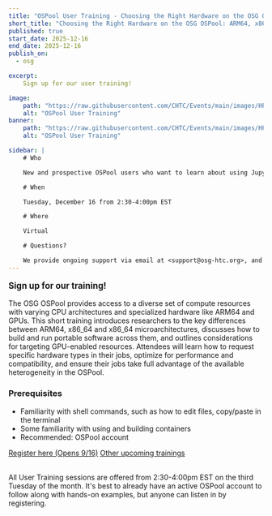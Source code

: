 ```yaml
---
title: "OSPool User Training - Choosing the Right Hardware on the OSG OSPool: ARM64, x86_64 microarcs, and GPUs"
short_title: "Choosing the Right Hardware on the OSG OSPool: ARM64, x86_64 microarcs, and GPUs"
published: true
start_date: 2025-12-16
end_date: 2025-12-16
publish_on:
  - osg

excerpt:
    Sign up for our user training!

image:
    path: "https://raw.githubusercontent.com/CHTC/Events/main/images/HPC-cluster.jpg"
    alt: "OSPool User Training"
banner:
    path: "https://raw.githubusercontent.com/CHTC/Events/main/images/HPC-cluster.jpg"
    alt: "OSPool User Training"

sidebar: |
    # Who

    New and prospective OSPool users who want to learn about using Jupyter Hub to access OSPool resources.

    # When

    Tuesday, December 16 from 2:30-4:00pm EST

    # Where

    Virtual

    # Questions?

    We provide ongoing support via email at <support@osg-htc.org>, and it’s never a bad idea to start by sending questions or issues via email. You can typically expect a first response within a few business hours.
---
```


<p style="font-size: larger; font-weight: bold;">Sign up for our training!</p>

The OSG OSPool provides access to a diverse set of compute resources with varying CPU architectures and specialized hardware like ARM64 and GPUs. This short training introduces researchers to the key differences between ARM64, x86_64 and  x86_64 microarchitectures, discusses how to build and run portable software across them, and outlines considerations for targeting GPU-enabled resources. Attendees will learn how to request specific hardware types in their jobs, optimize for performance and compatibility, and ensure their jobs take full advantage of the available heterogeneity in the OSPool.

### Prerequisites
* Familiarity with shell commands, such as how to edit files, copy/paste in the terminal
* Some familiarity with using and building containers
* Recommended: OSPool account

<a class="btn btn-secondary me-md-2 text-dark" href="https://booking.setmore.com/scheduleappointment/9e81c695-e735-4ddc-93b9-9e9e7e1eb215/session/4086ed9a-eff7-4839-92f5-3fc036aa1a69" role="button">Register here (Opens 9/16)</a> <a class="btn btn-secondary me-md-2 text-dark" href="/services/facilitation/monthly-training" role="button">Other upcoming trainings</a>
<br><br>

All User Training sessions are offered from 2:30-4:00pm EST on the third Tuesday of the month. It's best to already have an active OSPool account to follow along with hands-on examples, but anyone can listen in by registering.